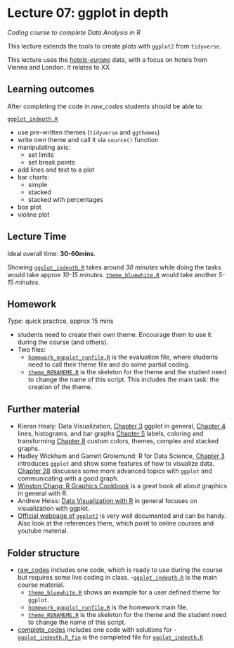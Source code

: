 # Lecture 07: ggplot in depth
*Coding course to complete Data Analysis in R*

This lecture extends the tools to create plots with `ggplot2` from `tidyverse`.

This lecture uses the [*hotels-europe*](https://gabors-data-analysis.com/datasets/#hotels-europe) data, with a focus on hotels from Vienna and London. It relates to XX


## Learning outcomes
After completing the code in *raw_codes* students should be able to:

[`ggplot_indepth.R`](https://github.com/gabors-data-analysis/da-coding-rstats/tree/main/lecture07-ggplot-indepth/raw_codes/ggplot_indepth.R)
  - use pre-written themes (`tidyverse` and `ggthemes`)
  - write own theme and call it via `source()` function
  - manipulating axis:
    - set limits
    - set break points
  - add lines and text to a plot
  - bar charts:
    - simple
    - stacked
    - stacked with percentages
  - box plot
  - violine plot

## Lecture Time

Ideal overall time: **30-60mins**.

Showing [`ggplot_indepth.R`](https://github.com/gabors-data-analysis/da-coding-rstats/tree/main/lecture07-ggplot-indepth/raw_codes/ggplot_indepth.R) takes around *30 minutes* while doing the tasks would take approx *10-15 minutes*. [`theme_bluewhite.R`](https://github.com/gabors-data-analysis/da-coding-rstats/blob/main/lecture07-ggplot-indepth/raw_codes/theme_bluewhite.R) would take another *5-15 minutes*.
 

## Homework

*Type*: quick practice, approx 15 mins
  - students need to create their own theme. Encourage them to use it during the course (and others).
  - Two files: 
    - [`homework_ggpplot_runfile.R`](https://github.com/gabors-data-analysis/da-coding-rstats/blob/main/lecture07-ggplot-indepth/raw_codes/homework_ggpplot_runfile.R) is the evaluation file, where students need to call their theme file and do some partial coding.
    - [`theme_RENAMEME.R`](https://github.com/gabors-data-analysis/da-coding-rstats/blob/main/lecture07-ggplot-indepth/raw_codes/theme_RENAMEME.R) is the skeleton for the theme and the student need to change the name of this script. This includes the main task: the creation of the theme.


## Further material

  - Kieran Healy: Data Visualization, [Chapter 3](https://socviz.co/makeplot.html#makeplot) ggplot in general, [Chapter 4](https://socviz.co/groupfacettx.html#groupfacettx) lines, histograms, and bar graphs [Chapter 5](https://socviz.co/workgeoms.html#workgeoms) labels, coloring and transforming [Chapter 8](https://socviz.co/refineplots.html#refineplots) custom colors, themes, complex and stacked graphs.
  - Hadley Wickham and Garrett Grolemund: R for Data Science, [Chapter 3](https://r4ds.had.co.nz/data-visualisation.html) introduces `ggplot` and show some features of how to visualize data. [Chapter 28](https://r4ds.had.co.nz/graphics-for-communication.html) discusses some more advanced topics with `ggplot` and communicating with a good graph.  
  - [Winston Chang: R Graphics Cookbook](https://r-graphics.org/) is a great book all about graphics in general with R.
  - Andrew Heiss: [Data Visualization with R](https://datavizs21.classes.andrewheiss.com/lesson/) in general focuses on visualization with ggplot.
  - [Official webpage of `ggplot2`](https://ggplot2.tidyverse.org/) is very well documented and can be handy. Also look at the references there, which point to online courses and youtube material.

## Folder structure
  
  - [raw_codes](https://github.com/gabors-data-analysis/da-coding-rstats/blob/main/lecture07-ggplot-indepth/raw_codes) includes one code, which is ready to use during the course but requires some live coding in class.
    -[`ggplot_indepth.R`](https://github.com/gabors-data-analysis/da-coding-rstats/tree/main/lecture07-ggplot-indepth/raw_codes/ggplot_indepth.R) is the main course material.
    - [`theme_bluewhite.R`](https://github.com/gabors-data-analysis/da-coding-rstats/blob/main/lecture07-ggplot-indepth/raw_codes/theme_bluewhite.R) shows an example for a user defined theme for `ggplot`.
    - [`homework_ggpplot_runfile.R`](https://github.com/gabors-data-analysis/da-coding-rstats/blob/main/lecture07-ggplot-indepth/raw_codes/homework_ggpplot_runfile.R) is the homework main file.
    - [`theme_RENAMEME.R`](https://github.com/gabors-data-analysis/da-coding-rstats/blob/main/lecture07-ggplot-indepth/raw_codes/theme_RENAMEME.R) is the skeleton for the theme and the student need to change the name of this script.
  - [complete_codes](https://github.com/gabors-data-analysis/da-coding-rstats/blob/main/lecture07-ggplot-indepth/complete_codes) includes one code with solutions for
    -[`ggplot_indepth.R_fin`](https://github.com/gabors-data-analysis/da-coding-rstats/tree/main/lecture07-ggplot-indepth/complete_codes/ggplot_indepth_fin.R) is the completed file for [`ggplot_indepth.R`](https://github.com/gabors-data-analysis/da-coding-rstats/tree/main/lecture07-ggplot-indepth/raw_codes/ggplot_indepth.R)
